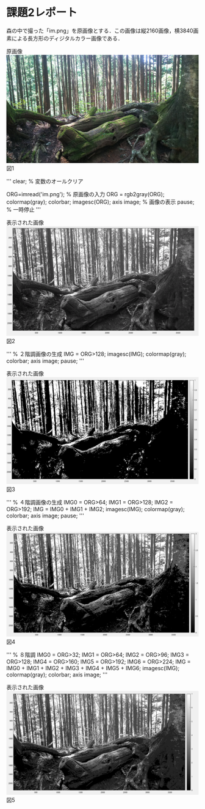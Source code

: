 # 課題2レポート

森の中で撮った「im.png」を原画像とする．この画像は縦2160画像，横3840画素による長方形のディジタルカラー画像である．

原画像
![原画像](https://github.com/ikeda0927/lecture_image_processing/blob/master/kadai_img/im.png?raw=true)  
図1

'''
clear; % 変数のオールクリア

ORG=imread('im.png'); % 原画像の入力
ORG = rgb2gray(ORG); colormap(gray); colorbar;
imagesc(ORG); axis image; % 画像の表示
pause; % 一時停止
'''

表示された画像
![原画像](https://github.com/ikeda0927/lecture_image_processing/blob/master/kadai_img/画像処理2_1.png?raw=true)  
図2

'''
% ２階調画像の生成
IMG = ORG>128;
imagesc(IMG); colormap(gray); colorbar;  axis image;
pause;
'''

表示された画像
![原画像](https://github.com/ikeda0927/lecture_image_processing/blob/master/kadai_img/画像処理2_2.png?raw=true)  
図3

'''
% ４階調画像の生成
IMG0 = ORG>64;
IMG1 = ORG>128;
IMG2 = ORG>192;
IMG = IMG0 + IMG1 + IMG2;
imagesc(IMG); colormap(gray); colorbar;  axis image;
pause;
'''

表示された画像
![原画像](https://github.com/ikeda0927/lecture_image_processing/blob/master/kadai_img/画像処理2_3.png?raw=true)  
図4

'''
% ８階調
IMG0 = ORG>32;
IMG1 = ORG>64;
IMG2 = ORG>96;
IMG3 = ORG>128;
IMG4 = ORG>160;
IMG5 = ORG>192;
IMG6 = ORG>224;
IMG = IMG0 + IMG1 + IMG2 + IMG3 + IMG4 + IMG5 + IMG6;
imagesc(IMG); colormap(gray); colorbar;  axis image;
'''

表示された画像
![原画像](https://github.com/ikeda0927/lecture_image_processing/blob/master/kadai_img/画像処理2_4.png?raw=true)  
図5



